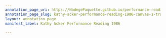 ```yaml
---
annotation_page_uri: https://NadegePaquette.github.io/performance-reading-acker/annotations/kathy-acker-performance-reading-1986-canvas-1-transcript.json
annotation_page_slug: kathy-acker-performance-reading-1986-canvas-1-transcript
layout: annotation_page
manifest_label: Kathy Acker Performance Reading 1986

---
```

